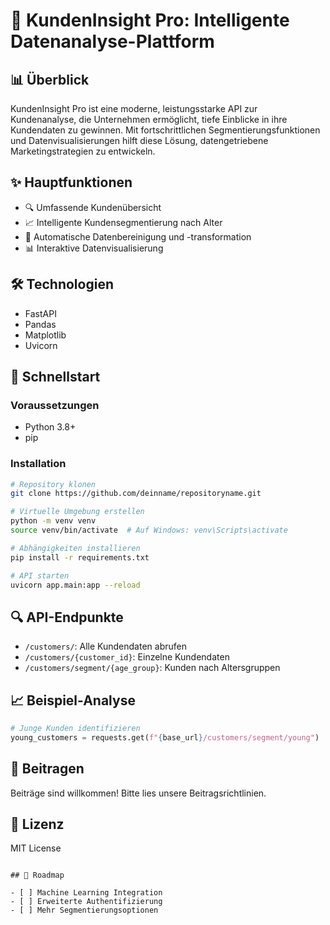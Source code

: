 # 🚀 KundenInsight Pro: Intelligente Datenanalyse-Plattform

## 📊 Überblick

KundenInsight Pro ist eine moderne, leistungsstarke API zur Kundenanalyse, die Unternehmen ermöglicht, tiefe Einblicke in ihre Kundendaten zu gewinnen. Mit fortschrittlichen Segmentierungsfunktionen und Datenvisualisierungen hilft diese Lösung, datengetriebene Marketingstrategien zu entwickeln.

## ✨ Hauptfunktionen

- 🔍 Umfassende Kundenübersicht
- 📈 Intelligente Kundensegmentierung nach Alter
- 🧮 Automatische Datenbereinigung und -transformation
- 📊 Interaktive Datenvisualisierung

## 🛠 Technologien

- FastAPI
- Pandas
- Matplotlib
- Uvicorn

## 🚀 Schnellstart

### Voraussetzungen

- Python 3.8+
- pip

### Installation

```bash
# Repository klonen
git clone https://github.com/deinname/repositoryname.git

# Virtuelle Umgebung erstellen
python -m venv venv
source venv/bin/activate  # Auf Windows: venv\Scripts\activate

# Abhängigkeiten installieren
pip install -r requirements.txt

# API starten
uvicorn app.main:app --reload
```

## 🔍 API-Endpunkte

- `/customers/`: Alle Kundendaten abrufen
- `/customers/{customer_id}`: Einzelne Kundendaten
- `/customers/segment/{age_group}`: Kunden nach Altersgruppen

## 📈 Beispiel-Analyse

```python
# Junge Kunden identifizieren
young_customers = requests.get(f"{base_url}/customers/segment/young")
```

## 🤝 Beitragen

Beiträge sind willkommen! Bitte lies unsere Beitragsrichtlinien.

## 📄 Lizenz

MIT License
```

## 🚀 Roadmap

- [ ] Machine Learning Integration
- [ ] Erweiterte Authentifizierung
- [ ] Mehr Segmentierungsoptionen

